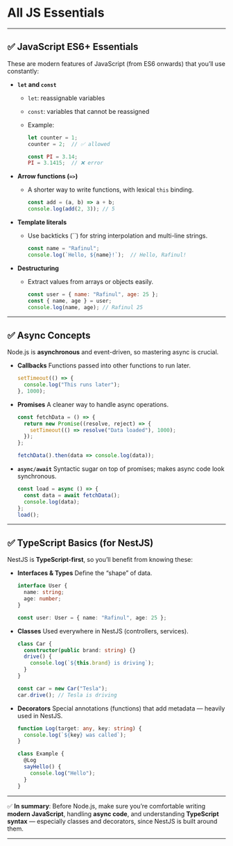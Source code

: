 # All JS Essentials

---

## ✅ **JavaScript ES6+ Essentials**

These are modern features of JavaScript (from ES6 onwards) that you’ll use constantly:

* **`let` and `const`**

  * `let`: reassignable variables
  * `const`: variables that cannot be reassigned
  * Example:

    ```js
    let counter = 1;
    counter = 2;  // ✅ allowed

    const PI = 3.14;
    PI = 3.1415;  // ❌ error
    ```

* **Arrow functions (`=>`)**

  * A shorter way to write functions, with lexical `this` binding.

    ```js
    const add = (a, b) => a + b;
    console.log(add(2, 3)); // 5
    ```

* **Template literals**

  * Use backticks (\`\`) for string interpolation and multi-line strings.

    ```js
    const name = "Rafinul";
    console.log(`Hello, ${name}!`);  // Hello, Rafinul!
    ```

* **Destructuring**

  * Extract values from arrays or objects easily.

    ```js
    const user = { name: "Rafinul", age: 25 };
    const { name, age } = user;
    console.log(name, age); // Rafinul 25
    ```

---

## ✅ **Async Concepts**

Node.js is **asynchronous** and event-driven, so mastering async is crucial.

* **Callbacks**
  Functions passed into other functions to run later.

  ```js
  setTimeout(() => {
    console.log("This runs later");
  }, 1000);
  ```

* **Promises**
  A cleaner way to handle async operations.

  ```js
  const fetchData = () => {
    return new Promise((resolve, reject) => {
      setTimeout(() => resolve("Data loaded"), 1000);
    });
  };

  fetchData().then(data => console.log(data));
  ```

* **`async/await`**
  Syntactic sugar on top of promises; makes async code look synchronous.

  ```js
  const load = async () => {
    const data = await fetchData();
    console.log(data);
  };
  load();
  ```

---

## ✅ **TypeScript Basics (for NestJS)**

NestJS is **TypeScript-first**, so you’ll benefit from knowing these:

* **Interfaces & Types**
  Define the “shape” of data.

  ```ts
  interface User {
    name: string;
    age: number;
  }

  const user: User = { name: "Rafinul", age: 25 };
  ```

* **Classes**
  Used everywhere in NestJS (controllers, services).

  ```ts
  class Car {
    constructor(public brand: string) {}
    drive() {
      console.log(`${this.brand} is driving`);
    }
  }

  const car = new Car("Tesla");
  car.drive(); // Tesla is driving
  ```

* **Decorators**
  Special annotations (functions) that add metadata — heavily used in NestJS.

  ```ts
  function Log(target: any, key: string) {
    console.log(`${key} was called`);
  }

  class Example {
    @Log
    sayHello() {
      console.log("Hello");
    }
  }
  ```

---

✅ **In summary**:
Before Node.js, make sure you’re comfortable writing **modern JavaScript**, handling **async code**, and understanding **TypeScript syntax** — especially classes and decorators, since NestJS is built around them.

---

